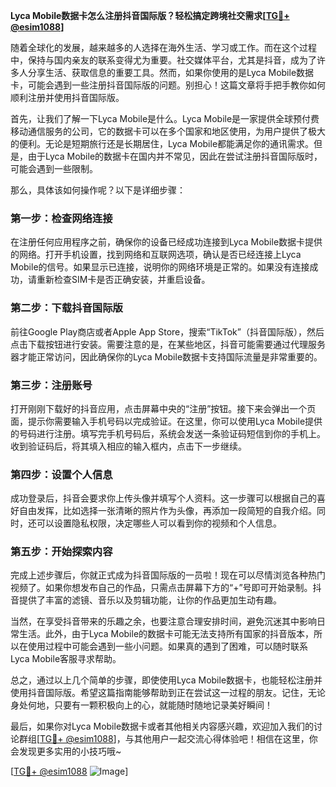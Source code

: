 **Lyca Mobile数据卡怎么注册抖音国际版？轻松搞定跨境社交需求[[TG💪+ @esim1088](https://t.me/s/esim1088)]**

随着全球化的发展，越来越多的人选择在海外生活、学习或工作。而在这个过程中，保持与国内亲友的联系变得尤为重要。社交媒体平台，尤其是抖音，成为了许多人分享生活、获取信息的重要工具。然而，如果你使用的是Lyca Mobile数据卡，可能会遇到一些注册抖音国际版的问题。别担心！这篇文章将手把手教你如何顺利注册并使用抖音国际版。

首先，让我们了解一下Lyca Mobile是什么。Lyca Mobile是一家提供全球预付费移动通信服务的公司，它的数据卡可以在多个国家和地区使用，为用户提供了极大的便利。无论是短期旅行还是长期居住，Lyca Mobile都能满足你的通讯需求。但是，由于Lyca Mobile的数据卡在国内并不常见，因此在尝试注册抖音国际版时，可能会遇到一些限制。

那么，具体该如何操作呢？以下是详细步骤：

### 第一步：检查网络连接

在注册任何应用程序之前，确保你的设备已经成功连接到Lyca Mobile数据卡提供的网络。打开手机设置，找到网络和互联网选项，确认是否已经连接上Lyca Mobile的信号。如果显示已连接，说明你的网络环境是正常的。如果没有连接成功，请重新检查SIM卡是否正确安装，并重启设备。

### 第二步：下载抖音国际版

前往Google Play商店或者Apple App Store，搜索“TikTok”（抖音国际版），然后点击下载按钮进行安装。需要注意的是，在某些地区，抖音可能需要通过代理服务器才能正常访问，因此确保你的Lyca Mobile数据卡支持国际流量是非常重要的。

### 第三步：注册账号

打开刚刚下载好的抖音应用，点击屏幕中央的“注册”按钮。接下来会弹出一个页面，提示你需要输入手机号码以完成验证。在这里，你可以使用Lyca Mobile提供的号码进行注册。填写完手机号码后，系统会发送一条验证码短信到你的手机上。收到验证码后，将其填入相应的输入框内，点击下一步继续。

### 第四步：设置个人信息

成功登录后，抖音会要求你上传头像并填写个人资料。这一步骤可以根据自己的喜好自由发挥，比如选择一张清晰的照片作为头像，再添加一段简短的自我介绍。同时，还可以设置隐私权限，决定哪些人可以看到你的视频和个人信息。

### 第五步：开始探索内容

完成上述步骤后，你就正式成为抖音国际版的一员啦！现在可以尽情浏览各种热门视频了。如果你想发布自己的作品，只需点击屏幕下方的“+”号即可开始录制。抖音提供了丰富的滤镜、音乐以及剪辑功能，让你的作品更加生动有趣。

当然，在享受抖音带来的乐趣之余，也要注意合理安排时间，避免沉迷其中影响日常生活。此外，由于Lyca Mobile的数据卡可能无法支持所有国家的抖音版本，所以在使用过程中可能会遇到一些小问题。如果真的遇到了困难，可以随时联系Lyca Mobile客服寻求帮助。

总之，通过以上几个简单的步骤，即使使用Lyca Mobile数据卡，也能轻松注册并使用抖音国际版。希望这篇指南能够帮助到正在尝试这一过程的朋友。记住，无论身处何地，只要有一颗积极向上的心，就能随时随地记录美好瞬间！

最后，如果你对Lyca Mobile数据卡或者其他相关内容感兴趣，欢迎加入我们的讨论群组[[TG💪+ @esim1088](https://t.me/s/esim1088)]，与其他用户一起交流心得体验吧！相信在这里，你会发现更多实用的小技巧哦~

[[TG💪+ @esim1088](https://t.me/s/esim1088) ![Image](https://i.postimg.cc/4NQfJmqS/Snipaste-2025-05-13-00-14-12.png)]